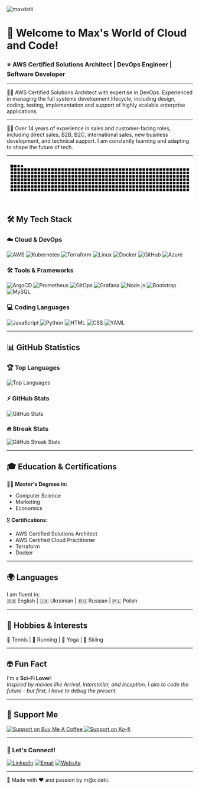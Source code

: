 <p align="left">
  <img src="https://komarev.com/ghpvc/?username=maxdatii&label=🤓%20Profile%20Views&color=1ABC9C&style=for-the-badge" alt="maxdatii" />
</p>

# 👋 Welcome to Max's World of Cloud and Code! 

### ⭐ AWS Certified Solutions Architect | DevOps Engineer | Software Developer

---
👨‍🚀 AWS Certified Solutions Architect with expertise in DevOps. Experienced in managing the full systems development lifecycle, including design, coding, testing, implementation and support of highly scalable enterprise applications. 

---

🦸‍♂️ Over 14 years of experience in sales and customer-facing roles, including direct sales, B2B, B2C, international sales, new business development, and technical support. I am constantly learning and adapting to shape the future of tech.

---
<img src="https://raw.githubusercontent.com/maxdatii/maxdatii/output/snake.svg" alt="Snake animation" />

## 🛠️ My Tech Stack

### **☁️ Cloud & DevOps**
![AWS](https://img.shields.io/badge/AWS-%23FF9900.svg?style=for-the-badge&logo=amazon-aws&logoColor=white)
![Kubernetes](https://img.shields.io/badge/Kubernetes-%23326CE5.svg?style=for-the-badge&logo=kubernetes&logoColor=white)
![Terraform](https://img.shields.io/badge/Terraform-%23623CE4.svg?style=for-the-badge&logo=terraform&logoColor=white)
![Linux](https://img.shields.io/badge/Linux-%23FCC624.svg?style=for-the-badge&logo=linux&logoColor=black)
![Docker](https://img.shields.io/badge/Docker-%230db7ed.svg?style=for-the-badge&logo=docker&logoColor=white)
![GitHub](https://img.shields.io/badge/GitHub-%23181717.svg?style=for-the-badge&logo=github&logoColor=white)
![Azure](https://img.shields.io/badge/Microsoft%20Azure-%230078D4.svg?style=for-the-badge&logo=microsoft-azure&logoColor=white)

### **🛠️ Tools & Frameworks**
![ArgoCD](https://img.shields.io/badge/ArgoCD-%2317A2B8.svg?style=for-the-badge&logo=argo&logoColor=white)
![Prometheus](https://img.shields.io/badge/Prometheus-%23E6522C.svg?style=for-the-badge&logo=prometheus&logoColor=white)
![GitOps](https://img.shields.io/badge/GitOps-%231F6FEB.svg?style=for-the-badge&logo=git&logoColor=white)
![Grafana](https://img.shields.io/badge/Grafana-%23F46800.svg?style=for-the-badge&logo=grafana&logoColor=white)
![Node.js](https://img.shields.io/badge/Node.js-%23339933.svg?style=for-the-badge&logo=node.js&logoColor=white)
![Bootstrap](https://img.shields.io/badge/Bootstrap-%23563D7C.svg?style=for-the-badge&logo=bootstrap&logoColor=white)
![MySQL](https://img.shields.io/badge/MySQL-%234479A1.svg?style=for-the-badge&logo=mysql&logoColor=white)

### **💻 Coding Languages**
![JavaScript](https://img.shields.io/badge/JavaScript-%23F7DF1E.svg?style=for-the-badge&logo=javascript&logoColor=black)
![Python](https://img.shields.io/badge/Python-%233776AB.svg?style=for-the-badge&logo=python&logoColor=white)
![HTML](https://img.shields.io/badge/HTML-%23E34F26.svg?style=for-the-badge&logo=html5&logoColor=white)
![CSS](https://img.shields.io/badge/CSS-%231572B6.svg?style=for-the-badge&logo=css3&logoColor=white)
![YAML](https://img.shields.io/badge/YAML-%23000000.svg?style=for-the-badge&logo=yaml&logoColor=white)

---

## 📊 GitHub Statistics

### 🏆 Top Languages
<p align="left">
  <img src="https://github-readme-stats.vercel.app/api/top-langs?username=maxdatii&layout=compact&theme=radical&hide_border=true" alt="Top Languages" />
</p>

### ⚡ GitHub Stats
<p align="left">
  <img src="https://github-readme-stats.vercel.app/api?username=maxdatii&show_icons=true&theme=radical&hide_border=true" alt="GitHub Stats" />
</p>

### 🔥 Streak Stats
<p align="left">
  <img src="https://github-readme-streak-stats.herokuapp.com/?user=maxdatii&theme=radical&hide_border=true" alt="GitHub Streak Stats" />
</p>

---
## 🎓 Education & Certifications

👨‍🎓 **Master's Degrees in:**  
- Computer Science  
- Marketing  
- Economics  

🎖️ **Certifications:**  
- AWS Certified Solutions Architect  
- AWS Certified Cloud Practitioner  
- Terraform
- Docker

---

## 🌍 Languages

I am fluent in:  
🇬🇧 English | 🇺🇦 Ukrainian | 🇷🇺 Russian | 🇵🇱 Polish  

---

## 🏃 Hobbies & Interests

🎾 Tennis | 🏃 Running | 🧘 Yoga | 🎿 Skiing  

---

## 🤓 Fun Fact

I'm a **Sci-Fi Lover**!  
*Inspired by movies like Arrival, Interstellar, and Inception, I aim to code the future - but first, I have to debug the present.*

---

## 💖 Support Me

<p align="left">
  <a href="https://placeholder-link.com"> 
    <img src="https://cdn.buymeacoffee.com/buttons/v2/default-yellow.png" height="50" width="210" alt="Support on Buy Me A Coffee" />
  </a>
  <a href="https://placeholder-link.com"> 
    <img src="https://cdn.ko-fi.com/cdn/kofi3.png?v=3" height="50" width="210" alt="Support on Ko-fi" />
  </a>
</p>

---

### 🤝 Let's Connect!
[![LinkedIn](https://img.shields.io/badge/LinkedIn-%230A66C2.svg?style=for-the-badge&logo=linkedin&logoColor=white)](https://www.linkedin.com/in/maxdatii/)
[![Email](https://img.shields.io/badge/Email-%23D14836.svg?style=for-the-badge&logo=gmail&logoColor=white)](mailto:maxdatjob@gmail.com)
[![Website](https://img.shields.io/badge/Website-%231ABC9C.svg?style=for-the-badge&logo=google-chrome&logoColor=white)](https://amistarcorp.com/)

---

🎨 Made with ❤️ and passion by m@x datii.
